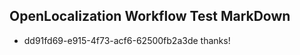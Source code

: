 ## OpenLocalization Workflow Test MarkDown
* dd91fd69-e915-4f73-acf6-62500fb2a3de thanks!

<!--HONumber=Jul16_HO3-->


